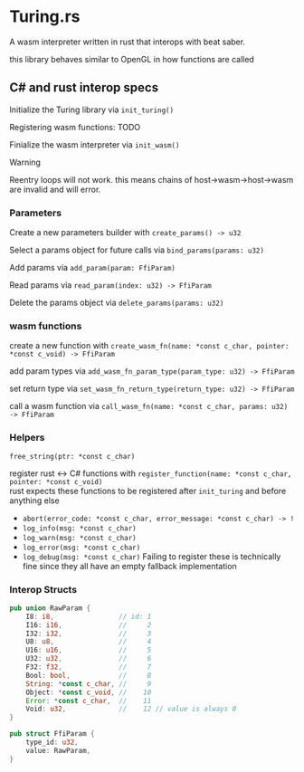 # Turing.rs
A wasm interpreter written in rust that interops with beat saber.  

this library behaves similar to OpenGL in how functions are called

## C# and rust interop specs

Initialize the Turing library via `init_turing()`  

Registering wasm functions: TODO  

Finialize the wasm interpreter via `init_wasm()`  

> [!WARNING]
> Reentry loops will not work.
> this means chains of host->wasm->host->wasm are invalid and will error.


### Parameters
Create a new parameters builder with `create_params() -> u32`  

Select a params object for future calls via `bind_params(params: u32)`  

Add params via `add_param(param: FfiParam)`  

Read params via `read_param(index: u32) -> FfiParam`  

Delete the params object via `delete_params(params: u32)`  

### wasm functions

create a new function with `create_wasm_fn(name: *const c_char, pointer: *const c_void) -> FfiParam`  

add param types via `add_wasm_fn_param_type(param_type: u32) -> FfiParam`  

set return type via `set_wasm_fn_return_type(return_type: u32) -> FfiParam`  

call a wasm function via `call_wasm_fn(name: *const c_char, params: u32) -> FfiParam`  


### Helpers

`free_string(ptr: *const c_char)`  

register rust <-> C# functions with `register_function(name: *const c_char, pointer: *const c_void)`  
rust expects these functions to be registered after `init_turing` and before anything else
- `abort(error_code: *const c_char, error_message: *const c_char) -> !`
- `log_info(msg: *const c_char)`
- `log_warn(msg: *const c_char)`
- `log_error(msg: *const c_char)`
- `log_debug(msg: *const c_char)`
Failing to register these is technically fine since they all have an empty fallback implementation  


### Interop Structs
```rs
pub union RawParam {
    I8: i8,                // id: 1
    I16: i16,              //     2
    I32: i32,              //     3
    U8: u8,                //     4
    U16: u16,              //     5
    U32: u32,              //     6
    F32: f32,              //     7
    Bool: bool,            //     8
    String: *const c_char, //     9
    Object: *const c_void, //    10
    Error: *const c_char,  //    11
    Void: u32,             //    12 // value is always 0
}

pub struct FfiParam {
    type_id: u32,
    value: RawParam,
}

```


